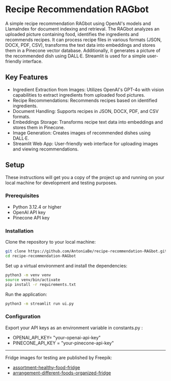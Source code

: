 # Recipe Recommendation RAGbot
A simple recipe recommendation RAGbot using OpenAI's models and LlamaIndex for document indexing and retrieval. The RAGbot analyzes an uploaded picture containing food, identifies the ingredients and recommends recipes. It can process recipe files in various formats (JSON, DOCX, PDF, CSV), transforms the text data into embeddings and stores them in a Pinecone vector database. Additionally, it generates a picture of the recommended dish using DALL·E. Streamlit is used for a simple user-friendly interface.


## Key Features

- Ingredient Extraction from Images: Utilizes OpenAI's GPT-4o with vision capabilities to extract ingredients from uploaded food pictures.
- Recipe Recommendations: Recommends recipes based on identified ingredients.
- Document Handling: Supports recipes in JSON, DOCX, PDF, and CSV formats.
- Embeddings Storage: Transforms recipe text data into embeddings and stores them in Pinecone.
- Image Generation: Creates images of recommended dishes using DALL·E.
- Streamlit Web App: User-friendly web interface for uploading images and viewing recommendations.

## Setup

These instructions will get you a copy of the project up and running on your local machine for development and testing purposes.

### Prerequisites
- Python 3.12.4 or higher
- OpenAI API key
- Pinecone API key

### Installation
Clone the repository to your local machine:

```bash
git clone https://github.com/AntoniaBe/recipe-recommendation-RAGbot.git
cd recipe-recommendation-RAGbot
```

Set up a virtual environment and install the dependencies:

```bash
python3 -m venv venv
source venv/bin/activate
pip install -r requirements.txt
```

Run the application: 

```bash
python3 -m streamlit run ui.py
```

### Configuration
Export your API keys as an environment variable in constants.py :

- OPENAI_API_KEY= "your-openai-api-key"
- PINECONE_API_KEY = "your-pinecone-api-key"

---

Fridge images for testing are published by Freepik:
 - <a href="https://www.freepik.com/free-photo/assortment-healthy-food-fridge_15716207.htm#query=open%20fridge&position=10&from_view=keyword&track=ais_user&uuid=2459dac2-e209-47d6-bcff-33a2fc65094b">assortment-healthy-food-fridge</a>
 - <a href="https://www.freepik.com/free-photo/arrangement-different-foods-organized-fridge_18392053.htm#query=open%20fridge&position=3&from_view=keyword&track=ais_user&uuid=2459dac2-e209-47d6-bcff-33a2fc65094b">arrangement-different-foods-organized-fridge</a>
